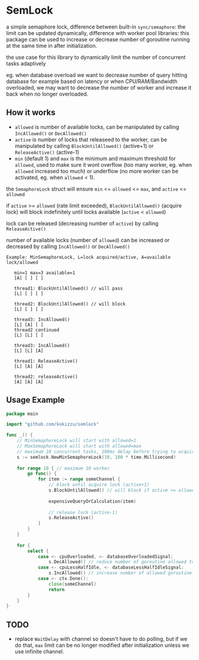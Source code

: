 
# SemLock

a simple semaphore lock, difference between built-in `sync/semaphore`: the limit can be updated dynamically, difference with worker pool libraries: this package can be used to increase or decrease number of goroutine running at the same time in after initialization.

the use case for this library to dynamically limit the number of concurrent tasks adaptively

eg. when database overload we want to decrease number of query hitting database for example based on latency or when CPU/RAM/Bandwidth overloaded, we may want to decrease the number of worker and increase it back when no longer overloaded.


## How it works

- `allowed` is number of available locks, can be manipulated by calling `IncAllowed()` or `DecAllowed()`
- `active` is number of locks that releaseed to the worker, can be manipulated by calling `BlockUntilAllowed()` (active+1) or `ReleaseActive()` (active-1)
- `min` (default 1) and `max` is the minimum and maximum threshold for `allowed`, used to make sure it wont overflow (too many worker, eg. when `allowed` increased too much) or underflow (no more worker can be activated, eg. when `allowed` < 1).

the `SemaphoreLock` struct will ensure `min` <= `allowed` <= `max`, and `active` <= `allowed`

if `active` >= `allowed` (rate limit exceeded), `BlockUntilAllowed()` (acquire lock) will block indefinitely until locks available (`active` < `allowed`)

lock can be released (decreasing number of `active`) by calling `ReleaseActive()`

number of available locks (number of `allowed`) can be increased or decreased by calling `IncAllowed()` or `DecAllowed()`

```
Example: MinSemaphoreLock, L=lock acquired/active, A=available lock/allowed

   min=1 max=3 available=1
   [A] [ ] [ ]

   thread1: BlockUntilAllowed() // will pass
   [L] [ ] [ ]

   thread2: BlockUntilAllowed() // will block
   [L] [ ] [ ]

   thread3: IncAllowed()
   [L] [A] [ ]
   thread2 continued
   [L] [L] [ ]

   thread3: IncAllowed()
   [L] [L] [A]

   thread1: ReleaseActive()
   [L] [A] [A]

   thread2: releaseActive()
   [A] [A] [A]
```

## Usage Example

```go
package main

import "github.com/kokizzu/semlock"

func _() {
    // MinSemaphoreLock will start with allowed=1
    // MaxSemaphoreLock will start with allowed=max
    // maximum 10 concurrent tasks, 100ms delay before trying to acquire lock again
    s := semlock.NewMinSemaphoreLock(10, 100 * time.Millisecond)
    
    for range 10 { // maximum 10 worker
        go func() {
            for item := range someChannel {
                // block until acquire lock (active+1)
                s.BlockUntilAllowed() // will block if active >= allowed
                
                expensiveQueryOrCalculation(item)
                
                // release lock (active-1)
                s.ReleaseActive() 
            }
        }
    }
    
    for {
        select {
            case <- cpuOverloaded, <- databaseOverloadedSignal:
                s.DecAllowed() // reduce number of goroutine allowed to progress
            case <- cpuLessHalfIdle, <- databaseLessHalfIdleSignal:
                s.IncAllowed() // increase number of allowed goroutine progressing
            case <- ctx.Done():
                close(someChannel)
                return
        }
    }
}
```

## TODO

- replace `WaitDelay` with channel so doesn't have to do polling, but if we do that, `max` limit can be no longer modified after initialization unless we use infinite channel.
